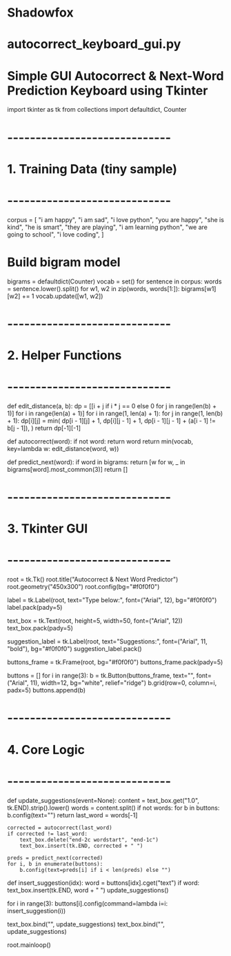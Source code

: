 # Shadowfox
# autocorrect_keyboard_gui.py
# Simple GUI Autocorrect & Next-Word Prediction Keyboard using Tkinter

import tkinter as tk
from collections import defaultdict, Counter

# -----------------------------
# 1. Training Data (tiny sample)
# -----------------------------
corpus = [
    "i am happy",
    "i am sad",
    "i love python",
    "you are happy",
    "she is kind",
    "he is smart",
    "they are playing",
    "i am learning python",
    "we are going to school",
    "i love coding",
]

# Build bigram model
bigrams = defaultdict(Counter)
vocab = set()
for sentence in corpus:
    words = sentence.lower().split()
    for w1, w2 in zip(words, words[1:]):
        bigrams[w1][w2] += 1
        vocab.update([w1, w2])

# -----------------------------
# 2. Helper Functions
# -----------------------------
def edit_distance(a, b):
    dp = [[i + j if i * j == 0 else 0 for j in range(len(b) + 1)] for i in range(len(a) + 1)]
    for i in range(1, len(a) + 1):
        for j in range(1, len(b) + 1):
            dp[i][j] = min(
                dp[i - 1][j] + 1,
                dp[i][j - 1] + 1,
                dp[i - 1][j - 1] + (a[i - 1] != b[j - 1]),
            )
    return dp[-1][-1]

def autocorrect(word):
    if not word:
        return word
    return min(vocab, key=lambda w: edit_distance(word, w))

def predict_next(word):
    if word in bigrams:
        return [w for w, _ in bigrams[word].most_common(3)]
    return []

# -----------------------------
# 3. Tkinter GUI
# -----------------------------
root = tk.Tk()
root.title("Autocorrect & Next Word Predictor")
root.geometry("450x300")
root.config(bg="#f0f0f0")

label = tk.Label(root, text="Type below:", font=("Arial", 12), bg="#f0f0f0")
label.pack(pady=5)

text_box = tk.Text(root, height=5, width=50, font=("Arial", 12))
text_box.pack(pady=5)

suggestion_label = tk.Label(root, text="Suggestions:", font=("Arial", 11, "bold"), bg="#f0f0f0")
suggestion_label.pack()

buttons_frame = tk.Frame(root, bg="#f0f0f0")
buttons_frame.pack(pady=5)

buttons = []
for i in range(3):
    b = tk.Button(buttons_frame, text="", font=("Arial", 11), width=12, bg="white", relief="ridge")
    b.grid(row=0, column=i, padx=5)
    buttons.append(b)

# -----------------------------
# 4. Core Logic
# -----------------------------
def update_suggestions(event=None):
    content = text_box.get("1.0", tk.END).strip().lower()
    words = content.split()
    if not words:
        for b in buttons:
            b.config(text="")
        return
    last_word = words[-1]

    corrected = autocorrect(last_word)
    if corrected != last_word:
        text_box.delete("end-2c wordstart", "end-1c")
        text_box.insert(tk.END, corrected + " ")

    preds = predict_next(corrected)
    for i, b in enumerate(buttons):
        b.config(text=preds[i] if i < len(preds) else "")

def insert_suggestion(idx):
    word = buttons[idx].cget("text")
    if word:
        text_box.insert(tk.END, word + " ")
        update_suggestions()

for i in range(3):
    buttons[i].config(command=lambda i=i: insert_suggestion(i))

text_box.bind("<space>", update_suggestions)
text_box.bind("<KeyRelease>", update_suggestions)

root.mainloop()